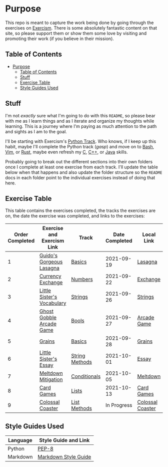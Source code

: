 # Purpose

This repo is meant to capture the work being done by going through the exercises on [Exercism](https://exercism.org/). There is some absolutely fantastic content on that site, so please support them or show them some love by visiting and promoting their work (if you believe in their mission).

## Table of Contents

- [Purpose](#purpose)
  - [Table of Contents](#table-of-contents)
  - [Stuff](#stuff)
  - [Exercise Table](#exercise-table)
  - [Style Guides Used](#style-guides-used)

## Stuff

I'm not *exactly* sure what I'm going to do with this `README`, so please bear with me as I learn things and as I iterate and organize my thoughts while learning. This is a journey where I'm paying as much attention to the path and sights as I am to the goal.

I'll be starting with Exercism's [Python Track](https://exercism.org/tracks/python). Who knows, if I keep up this habit, maybe I'll complete the Python track (*gasp*) and move on to [Bash](https://exercism.org/tracks/bash), [Vim](https://exercism.org/tracks/vimscript), or [Rust](https://exercism.org/tracks/rust), maybe even refresh my [C](https://exercism.org/tracks/c), [C++](https://exercism.org/tracks/cpp), or [Java](https://exercism.org/tracks/java) skills.

Probably going to break out the different sections into their own folders once I complete at least one exercise from each track. I'll update the table below when that happens and also update the folder structure so the `README` docs in each folder point to the individual exercises instead of doing that here.

## Exercise Table

This table contains the exercises completed, the tracks the exercises are on, the date the exercise was completed, and links to the exercises:

| Order Completed | Exercise and Exercism Link                                                                        | Track               | Date Completed | Local Link                                           |
| --------------- | ------------------------------------------------------------------------------------------------- | ------------------- | -------------- | ---------------------------------------------------- |
| 1               | [Guido's Gorgeous Lasagna](https://exercism.org/tracks/python/exercises/guidos-gorgeous-lasagna)  | [Basics][1]         | 2021-09-19     | [Lasagna](Basics_1_Lasagna/README.md)                |
| 2               | [Currency Exchange](https://exercism.org/tracks/python/exercises/currency-exchange)               | [Numbers][2]        | 2021-09-22     | [Exchange](Numbers_1_Exchange/README.md)             |
| 3               | [Little Sister's Vocabulary](https://exercism.org/tracks/python/exercises/little-sisters-vocab)   | [Strings][3]        | 2021-09-26     | [Strings](Strings_1_Vocab/README.md)                 |
| 4               | [Ghost Gobble Arcade Game](https://exercism.org/tracks/python/exercises/ghost-gobble-arcade-game) | [Bools][4]          | 2021-09-27     | [Arcade Game](Bools_1_Arcade/README.md)              |
| 5               | [Grains](https://exercism.org/tracks/python/exercises/grains)                                     | [Basics][1]         | 2021-09-28     | [Grains](Basics_2_Grains/README.md)                  |
| 6               | [Little Sister's Essay](https://exercism.org/tracks/python/exercises/little-sisters-essay)        | [String Methods][5] | 2021-10-01     | [Essay](String_Methods_1_Essay/README.md)            |
| 7               | [Meltdown Mitigation](https://exercism.org/tracks/python/exercises/meltdown-mitigation)           | [Conditionals][6]   | 2021-10-05     | [Meltdown](Conditionals_1_Meltdown/README.md)        |
| 8               | [Card Games](https://exercism.org/tracks/python/exercises/card-games)                             | [Lists][7]          | 2021-10-13     | [Card Games](Lists_1_Card_Games/README.md)           |
| 9               | [Colossal Coaster](https://exercism.org/tracks/python/exercises/chaitanas-colossal-coaster)       | [List Methods][8]   | In Progress    | [Colossal Coaster](List_Methods_1_Coaster/README.md) |

## Style Guides Used

| Language | Style Guide and Link                                                                                 |
| -------- | ---------------------------------------------------------------------------------------------------- |
| Python   | [PEP-8](https://www.python.org/dev/peps/pep-0008/)                                                   |
| Markdown | [Markdown Style Guide](https://google.github.io/styleguide/docguide/style.html#character-line-limit) |

[1]: https://exercism.org/tracks/python/concepts/basics
[2]: https://exercism.org/tracks/python/concepts/numbers
[3]: https://exercism.org/tracks/python/concepts/strings
[4]: https://exercism.org/tracks/python/concepts/bools
[5]: https://exercism.org/tracks/python/concepts/string-methods
[6]: https://exercism.org/tracks/python/concepts/conditionals
[7]: https://exercism.org/tracks/python/concepts/lists
[8]: https://exercism.org/tracks/python/concepts/list-methods
